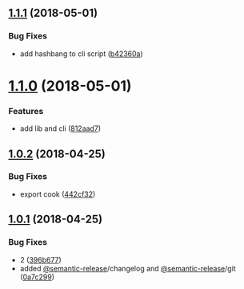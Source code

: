 <a name="1.1.1"></a>
## [1.1.1](https://github.com/marcosbozzani/burguer/compare/v1.1.0...v1.1.1) (2018-05-01)


### Bug Fixes

* add hashbang to cli script ([b42360a](https://github.com/marcosbozzani/burguer/commit/b42360a))

<a name="1.1.0"></a>
# [1.1.0](https://github.com/marcosbozzani/burguer/compare/v1.0.2...v1.1.0) (2018-05-01)


### Features

* add lib and cli ([812aad7](https://github.com/marcosbozzani/burguer/commit/812aad7))

<a name="1.0.2"></a>
## [1.0.2](https://github.com/marcosbozzani/burguer/compare/v1.0.1...v1.0.2) (2018-04-25)


### Bug Fixes

* export cook ([442cf32](https://github.com/marcosbozzani/burguer/commit/442cf32))

<a name="1.0.1"></a>
## [1.0.1](https://github.com/marcosbozzani/burguer/compare/v1.0.0...v1.0.1) (2018-04-25)


### Bug Fixes

* 2 ([396b677](https://github.com/marcosbozzani/burguer/commit/396b677))
* added [@semantic-release](https://github.com/semantic-release)/changelog and [@semantic-release](https://github.com/semantic-release)/git ([0a7c299](https://github.com/marcosbozzani/burguer/commit/0a7c299))

